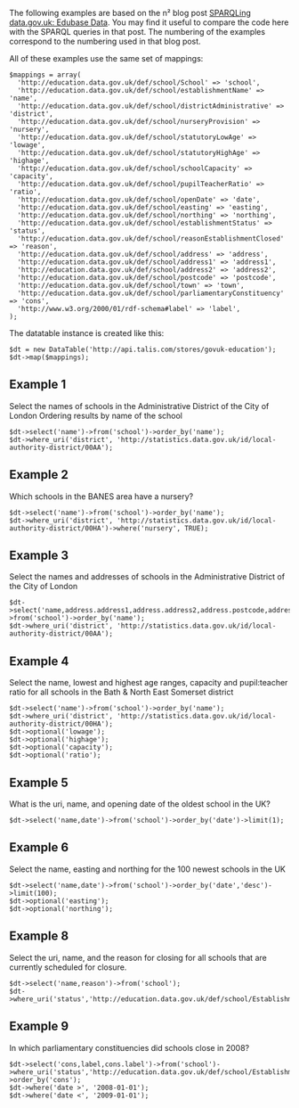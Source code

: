 The following examples are based on the n² blog post [SPARQLing data.gov.uk: Edubase Data](http://blogs.talis.com/n2/archives/818). You may find it useful to compare the code here with the SPARQL queries in that post. The numbering of the examples correspond to the numbering used in that blog post.

All of these examples use the same set of mappings:
```
$mappings = array(
  'http://education.data.gov.uk/def/school/School' => 'school',
  'http://education.data.gov.uk/def/school/establishmentName' => 'name',
  'http://education.data.gov.uk/def/school/districtAdministrative' => 'district',
  'http://education.data.gov.uk/def/school/nurseryProvision' => 'nursery',
  'http://education.data.gov.uk/def/school/statutoryLowAge' => 'lowage',
  'http://education.data.gov.uk/def/school/statutoryHighAge' => 'highage',
  'http://education.data.gov.uk/def/school/schoolCapacity' => 'capacity',
  'http://education.data.gov.uk/def/school/pupilTeacherRatio' => 'ratio',
  'http://education.data.gov.uk/def/school/openDate' => 'date',
  'http://education.data.gov.uk/def/school/easting' => 'easting',
  'http://education.data.gov.uk/def/school/northing' => 'northing',
  'http://education.data.gov.uk/def/school/establishmentStatus' => 'status',
  'http://education.data.gov.uk/def/school/reasonEstablishmentClosed' => 'reason',
  'http://education.data.gov.uk/def/school/address' => 'address',
  'http://education.data.gov.uk/def/school/address1' => 'address1',
  'http://education.data.gov.uk/def/school/address2' => 'address2',
  'http://education.data.gov.uk/def/school/postcode' => 'postcode',
  'http://education.data.gov.uk/def/school/town' => 'town',
  'http://education.data.gov.uk/def/school/parliamentaryConstituency' => 'cons',
  'http://www.w3.org/2000/01/rdf-schema#label' => 'label',
);
```

The datatable instance is created like this:

```
$dt = new DataTable('http://api.talis.com/stores/govuk-education');
$dt->map($mappings);
```


## Example 1 ##
Select the names of schools in the Administrative District of the City of London Ordering results by name of the school
```
$dt->select('name')->from('school')->order_by('name');
$dt->where_uri('district', 'http://statistics.data.gov.uk/id/local-authority-district/00AA');
```

## Example 2 ##
Which schools in the BANES area have a nursery?

```
$dt->select('name')->from('school')->order_by('name');
$dt->where_uri('district', 'http://statistics.data.gov.uk/id/local-authority-district/00HA')->where('nursery', TRUE);
```

## Example 3 ##
Select the names and addresses of schools in the Administrative District of the City of London

```
$dt->select('name,address.address1,address.address2,address.postcode,address.town')->from('school')->order_by('name');
$dt->where_uri('district', 'http://statistics.data.gov.uk/id/local-authority-district/00AA');
```

## Example 4 ##
Select the name, lowest and highest age ranges, capacity and pupil:teacher ratio for all schools in the Bath & North East Somerset district

```
$dt->select('name')->from('school')->order_by('name');
$dt->where_uri('district', 'http://statistics.data.gov.uk/id/local-authority-district/00HA');
$dt->optional('lowage');
$dt->optional('highage');
$dt->optional('capacity');
$dt->optional('ratio');
```


## Example 5 ##
What is the uri, name, and opening date of the oldest school in the UK?

```
$dt->select('name,date')->from('school')->order_by('date')->limit(1);
```

## Example 6 ##
Select the name, easting and northing for the 100 newest schools in the UK

```
$dt->select('name,date')->from('school')->order_by('date','desc')->limit(100);
$dt->optional('easting');
$dt->optional('northing');
```

## Example 8 ##
Select the uri, name, and the reason for closing for all schools that are currently scheduled for closure.

```
$dt->select('name,reason')->from('school');
$dt->where_uri('status','http://education.data.gov.uk/def/school/EstablishmentStatus_Open_but_proposed_to_close');
```

## Example 9 ##
In which parliamentary constituencies did schools close in 2008?

```
$dt->select('cons,label,cons.label')->from('school')->where_uri('status','http://education.data.gov.uk/def/school/EstablishmentStatus_Closed')->order_by('cons');
$dt->where('date >', '2008-01-01');
$dt->where('date <', '2009-01-01');
```
